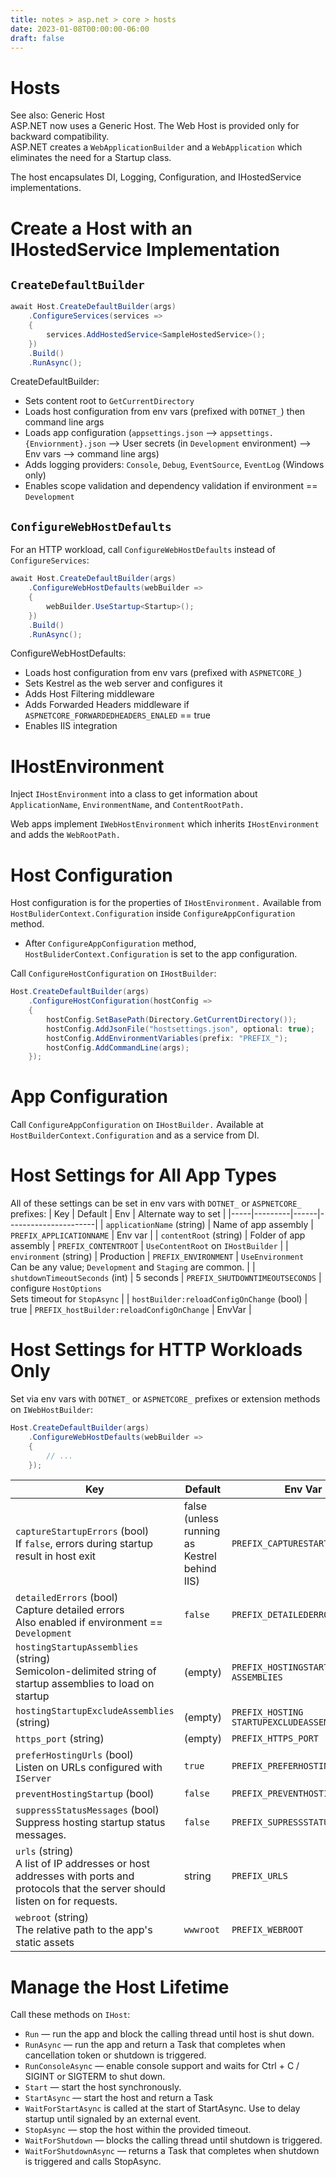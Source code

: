 ```yaml
---
title: notes > asp.net > core > hosts
date: 2023-01-08T00:00:00-06:00
draft: false
---
```


# Hosts
<!-- TODO: hyperlink -->
See also:  Generic Host  
ASP.NET now uses a Generic Host.  The Web Host is provided only for backward compatibility.  
ASP.NET creates a `WebApplicationBuilder` and a `WebApplication` which eliminates the need for a Startup class.

The host encapsulates DI, Logging, Configuration, and IHostedService implementations.

# Create a Host with an IHostedService Implementation
## `CreateDefaultBuilder`
```csharp
await Host.CreateDefaultBuilder(args)
    .ConfigureServices(services =>
    {
        services.AddHostedService<SampleHostedService>();
    })
    .Build()
    .RunAsync();
```
CreateDefaultBuilder:
- Sets content root to `GetCurrentDirectory`
- Loads host configuration from env vars (prefixed with `DOTNET_`) then command line args
- Loads app configuration (`appsettings.json` —> `appsettings.{Enviornment}.json` —> User secrets (in `Development` environment) —> Env vars —> command line args)
- Adds logging providers:  `Console`, `Debug`, `EventSource`, `EventLog` (Windows only)
- Enables scope validation and dependency validation if environment == `Development`

## `ConfigureWebHostDefaults`
For an HTTP workload, call `ConfigureWebHostDefaults` instead of `ConfigureServices`:
```cs
await Host.CreateDefaultBuilder(args)
    .ConfigureWebHostDefaults(webBuilder =>
    {
        webBuilder.UseStartup<Startup>();
    })
    .Build()
    .RunAsync();
```
ConfigureWebHostDefaults:
- Loads host configuration from env vars (prefixed with `ASPNETCORE_`) 
- Sets Kestrel as the web server and configures it
- Adds Host Filtering middleware
- Adds Forwarded Headers middleware if `ASPNETCORE_FORWARDEDHEADERS_ENALED` == true
- Enables IIS integration

# IHostEnvironment
Inject `IHostEnvironment` into a class to get information about `ApplicationName`, `EnvironmentName`, and `ContentRootPath.`

Web apps implement `IWebHostEnvironment` which inherits `IHostEnvironment` and adds the `WebRootPath.`

# Host Configuration
Host configuration is for the properties of `IHostEnvironment.`
Available from `HostBuliderContext.Configuration` inside `ConfigureAppConfiguration` method.
- After `ConfigureAppConfiguration` method, `HostBuliderContext.Configuration` is set to the app configuration.

Call `ConfigureHostConfiguration` on `IHostBuilder`:
```cs
Host.CreateDefaultBuilder(args)
    .ConfigureHostConfiguration(hostConfig =>
    {
        hostConfig.SetBasePath(Directory.GetCurrentDirectory());
        hostConfig.AddJsonFile("hostsettings.json", optional: true);
        hostConfig.AddEnvironmentVariables(prefix: "PREFIX_");
        hostConfig.AddCommandLine(args);
    });
```
# App Configuration
Call `ConfigureAppConfiguration` on `IHostBuilder.`
Available at `HostBuilderContext.Configuration` and as a service from DI.

# Host Settings for All App Types
All of these settings can be set in env vars with `DOTNET_` or `ASPNETCORE_` prefixes:
| Key | Default | Env  | Alternate way to set |
|-----|---------|------|----------------------|
| `applicationName` (string) | Name of app assembly | `PREFIX_APPLICATIONNAME` | Env var |
| `contentRoot` (string) | Folder of app assembly | `PREFIX_CONTENTROOT` | `UseContentRoot` on `IHostBuilder` |
| `environment` (string) | Production | `PREFIX_ENVIRONMENT` | `UseEnvironment` <br> Can be any value; `Development` and `Staging` are common. |
| `shutdownTimeoutSeconds` (int) | 5 seconds | `PREFIX_SHUTDOWNTIMEOUTSECONDS` | configure `HostOptions` <br> Sets timeout for `StopAsync` |
| `hostBuilder:reloadConfigOnChange` (bool) | true | `PREFIX_hostBuilder:reloadConfigOnChange` | EnvVar |

# Host Settings for HTTP Workloads Only
Set via env vars with `DOTNET_` or `ASPNETCORE_` prefixes or extension methods on `IWebHostBuilder`:  

```cs
Host.CreateDefaultBuilder(args)
    .ConfigureWebHostDefaults(webBuilder =>
    {
        // ...
    });
```

| Key | Default | Env Var | Alternate way to set |
|-----|---------|---------|----------------------|
| `captureStartupErrors` (bool)<br>If `false`, errors during startup result in host exit| false<br>(unless running as Kestrel behind IIS) | `PREFIX_CAPTURESTARTUPERRORS` | `webBuilder.CaptureStartupErrors();` |
| `detailedErrors` (bool)<br>Capture detailed errors<br>Also enabled if environment == `Development` | `false` | `PREFIX_DETAILEDERRORS` | `webBuilder.UseSetting(WebHostDefaults.DetailedErrors Key, "true");` |
| `hostingStartupAssemblies` (string)<br>Semicolon-delimited string of startup assemblies to load on startup | (empty) | `PREFIX_HOSTINGSTARTUP`<br>`ASSEMBLIES` | `webBuilder.UseSetting(WebHostDefaults.HostingStartupAssembliesKey, "assembly1;assembly2");` |
| `hostingStartupExcludeAssemblies` (string) | (empty) | `PREFIX_HOSTING`<br>`STARTUPEXCLUDEASSEMBLIES` | `webBuilder.UseSetting(WebHostDefaults.HostingStartupExcludeAssembliesKey "assembly1;assembly2");` |
| `https_port` (string) | (empty) | `PREFIX_HTTPS_PORT` | `webBuilder.UseSetting("https_port", "8080");` |
| `preferHostingUrls` (bool)<br>Listen on URLs configured with `IServer`  | `true` | `PREFIX_PREFERHOSTINGURLs` | `webBuilder.PreferHostingUrls(true);` |
| `preventHostingStartup` (bool) | `false` | `PREFIX_PREVENTHOSTINGSTARTUP` | `webBuilder.UseSetting(WebHostDefaults.PreventHostingStartupKey, "true");` |
| `suppressStatusMessages` (bool)<br>Suppress hosting startup status messages. | `false` | `PREFIX_SUPRESSSTATUSMESSAGES` | `webBuilder.UseSetting(WebHostDefaults.SuppressStatusMessagesKey, "true");` |
| `urls` (string)<br>A list of IP addresses or host addresses with ports and<br>protocols that the server should listen on for requests. | string | `PREFIX_URLS` | `webBuilder.UseUrls("https://*:5000;http://localhost:5001;…");` |
| `webroot` (string)<br>The relative path to the app's static assets | `wwwroot` | `PREFIX_WEBROOT` | `webBuilder.UseWebRoot("public");` |


# Manage the Host Lifetime
Call these methods on `IHost`:
- `Run` — run the app and block the calling thread until host is shut down.
- `RunAsync` — run the app and return a Task that completes when cancellation token or shutdown is triggered.
- `RunConsoleAsync` — enable console support and waits for Ctrl + C / SIGINT or SIGTERM to shut down.
- `Start` — start the host synchronously.
- `StartAsync` — start the host and return a Task
 - `WaitForStartAsync` is called at the start of StartAsync.  Use to delay startup until signaled by an external event.
- `StopAsync` — stop the host within the provided timeout.
- `WaitForShutdown` — blocks the calling thread until shutdown is triggered.
- `WaitForShutdownAsync` — returns a Task that completes when shutdown is triggered and calls StopAsync.
